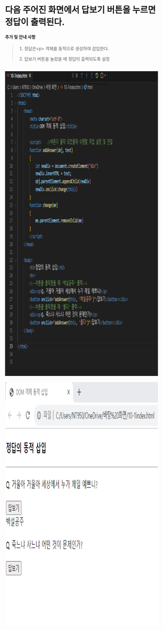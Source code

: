 # 다음 주어진 화면에서 답보기 버튼을 누르면 정답이 출력된다.

 #### 추가 및 안내 사항

>   1.   정답은&lt;p&gt; 객체를 동적으로 생성하여 삽입한다.
>   >
>   2.  답보기 버튼을 눌렀을 때 정답이 출력되도록 설정


<br><img src="1.png" width="1000" height="1000" title="px(픽셀) 크기 설정" alt="1번 이미지"></img><br/>
<br><img src="2.png" width="1000" height="800" title="px(픽셀) 크기 설정" alt="1번 이미지"></img><br/>
